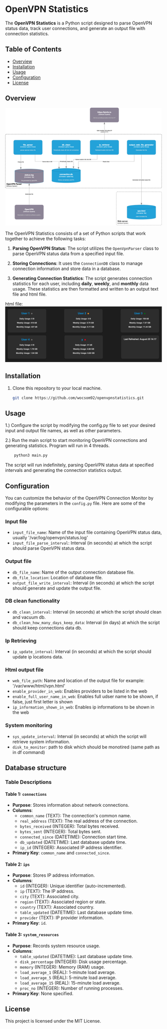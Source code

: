 # OpenVPN Statistics

The **OpenVPN Statistics** is a Python script designed to parse OpenVPN status data, track user connections, and generate an output file with connection statistics.

## Table of Contents

- [Overview](#overview)
- [Installation](#installation)
- [Usage](#usage)
- [Configuration](#configuration)
- [License](#license)

## Overview

![C4 Diagram](data/vpnparser.drawio.png)

The OpenVPN Statistics consists of a set of Python scripts that work together to achieve the following tasks:

1. **Parsing OpenVPN Status**: The script utilizes the `OpenVpnParser` class to parse OpenVPN status data from a specified input file.

2. **Storing Connections**: It uses the `ConnectionDB` class to manage connection information and store data in a database.

3. **Generating Connection Statistics**: The script generates connection statistics for each user, including **daily**, **weekly**, and **monthly** data usage. These statistics are then formatted and written to an output text file and html file.

html file:
![Htlm File](data/screenshot.png)


## Installation

1. Clone this repository to your local machine.

   ```bash
   git clone https://github.com/wocsom92/openvpnstatistics.git

## Usage

1.) Configure the script by modifying the config.py file to set your desired input and output file names, as well as other parameters.

2.) Run the main script to start monitoring OpenVPN connections and generating statistics. Program will run in 4 threads. 
    
```bash
    python3 main.py
```

The script will run indefinitely, parsing OpenVPN status data at specified intervals and generating the connection statistics output.

## Configuration

You can customize the behavior of the OpenVPN Connection Monitor by modifying the parameters in the `config.py` file. Here are some of the configurable options:

### Input file

- `input_file_name`: Name of the input file containing OpenVPN status data, usually '/var/log/openvpn/status.log'
- `input_file_parse_interval`: Interval (in seconds) at which the script should parse OpenVPN status data.

### Output file

- `db_file_name`: Name of the output connection database file.
- `db_file_location`: Location of database file.
- `output_file_write_interval`: Interval (in seconds) at which the script should generate and update the output file.

### DB clean functionality

- `db_clean_interval`: Interval (in seconds) at which the script should clean and vacuum db.
- `db_clean_how_many_days_keep_data`: Interval (in days) at which the script should keep connections data db.

### Ip Retrieving
- `ip_update_interval`: Interval (in seconds) at which the script should update ip locations data.

### Html output file

- `web_file_path`: Name and location of the output file for example: '/var/www/html/vpn.html'
- `enable_provider_in_web`: Enables providers to be listed in the web
- `enable_full_user_name_in_web`: Enables full udser name to be shown, if false, just first letter is shown
- `ip_information_shown_in_web`: Enables ip informations to be shown in the web

### System monitoring 
- `sys_update_interval`: Interval (in seconds) at which the script will retrieve system information.
- `disk_to_monitor`: path to disk which should be monotired (same path as in df command)

## Database structure 

### Table Descriptions

#### Table 1: `connections`

- **Purpose**: Stores information about network connections.
- **Columns**:
  - `common_name` (TEXT): The connection's common name.
  - `real_address` (TEXT): The real address of the connection.
  - `bytes_received` (INTEGER): Total bytes received.
  - `bytes_sent` (INTEGER): Total bytes sent.
  - `connected_since` (DATETIME): Connection start time.
  - `db_updated` (DATETIME): Last database update time.
  - `ip_id` (INTEGER): Associated IP address identifier.
- **Primary Key**: `common_name` and `connected_since`.

#### Table 2: `ips`

- **Purpose**: Stores IP address information.
- **Columns**:
  - `id` (INTEGER): Unique identifier (auto-incremented).
  - `ip` (TEXT): The IP address.
  - `city` (TEXT): Associated city.
  - `region` (TEXT): Associated region or state.
  - `country` (TEXT): Associated country.
  - `table_updated` (DATETIME): Last database update time.
  - `provider` (TEXT): IP provider information.
- **Primary Key**: `id`.

#### Table 3: `system_resources`

- **Purpose**: Records system resource usage.
- **Columns**:
  - `table_updated` (DATETIME): Last database update time.
  - `disk_percentage` (INTEGER): Disk usage percentage.
  - `memory` (INTEGER): Memory (RAM) usage.
  - `load_average_1` (REAL): 1-minute load average.
  - `load_average_5` (REAL): 5-minute load average.
  - `load_average_15` (REAL): 15-minute load average.
  - `proc_no` (INTEGER): Number of running processes.
- **Primary Key**: None specified.



## License

This project is licensed under the MIT License.


